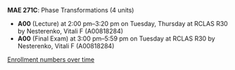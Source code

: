 **MAE 271C**: Phase Transformations (4 units)

- **A00** (Lecture) at 2:00 pm–3:20 pm on Tuesday, Thursday at RCLAS R30 by Nesterenko, Vitali F (A00818284)
- **A00** (Final Exam) at 3:00 pm–5:59 pm on Tuesday at RCLAS R30 by Nesterenko, Vitali F (A00818284)

[Enrollment numbers over time](./MAE271C.tsv)
